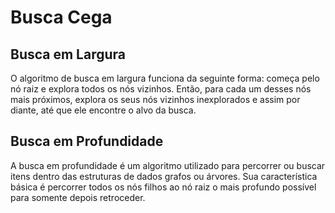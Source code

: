 # Busca Cega

## Busca em Largura
O algoritmo de busca em largura funciona da seguinte forma: começa pelo nó raiz e explora todos os nós vizinhos. Então, para cada um desses nós mais próximos, explora os seus nós vizinhos inexplorados e assim por diante, até que ele encontre o alvo da busca.

## Busca em Profundidade
A busca em profundidade é um algoritmo utilizado para percorrer ou buscar itens dentro das estruturas de dados grafos ou árvores. Sua característica básica é percorrer todos os nós filhos ao nó raiz o mais profundo possível para somente depois retroceder.
